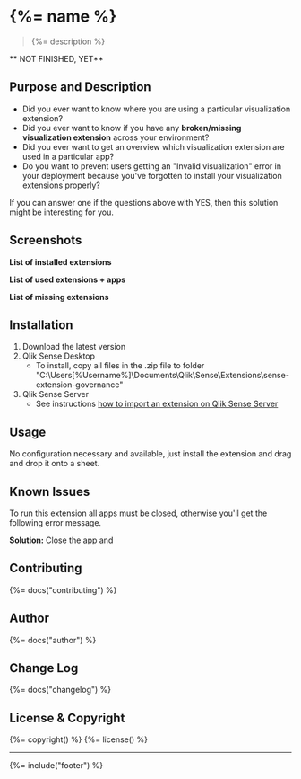 # {%= name %}
> {%= description %}

** NOT FINISHED, YET**

<!-- toc -->

## Purpose and Description

* Did you ever want to know where you are using a particular visualization extension?
* Did you ever want to know if you have any **broken/missing visualization extension** across your environment?
* Did you ever want to get an overview which visualization extension are used in a particular app?
* Do you want to prevent users getting an "Invalid visualization" error in your deployment because you've forgotten to install your visualization extensions properly?

If you can answer one if the questions above with YES, then this solution might be interesting for you.

## Screenshots

**List of installed extensions**

**List of used extensions + apps**

**List of missing extensions**

## Installation

1. Download the latest version
2. Qlik Sense Desktop
	* To install, copy all files in the .zip file to folder "C:\Users\[%Username%]\Documents\Qlik\Sense\Extensions\sense-extension-governance"
3. Qlik Sense Server
	* See instructions [how to import an extension on Qlik Sense Server](http://help.qlik.com/sense/en-us/developer/#../Subsystems/Workbench/Content/BuildingExtensions/HowTos/deploy-extensions.htm)

## Usage

No configuration necessary and available, just install the extension and drag and drop it onto a sheet.

## Known Issues

To run this extension all apps must be closed, otherwise you'll get the following error message.

**Solution:**
Close the app and

## Contributing
{%= docs("contributing") %}

## Author
{%= docs("author") %}

## Change Log
{%= docs("changelog") %}

## License & Copyright
{%= copyright() %}
{%= license() %}

***

{%= include("footer") %}